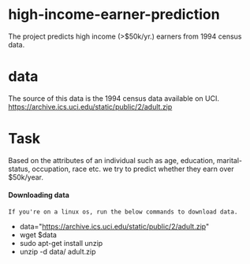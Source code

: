 # high-income-earner-prediction
The project predicts high income (>$50k/yr.) earners from 1994 census data.

# data
The source of this data is the 1994 census data available on UCI.
https://archive.ics.uci.edu/static/public/2/adult.zip

# Task
Based on the attributes of an individual such as age, education,
marital-status, occupation, race etc. we try to predict whether they earn over $50k/year. 

#### Downloading data
` If you're on a linux os, run the below commands to download data. `
- data="https://archive.ics.uci.edu/static/public/2/adult.zip"
- wget $data
- sudo apt-get install unzip
- unzip -d data/ adult.zip